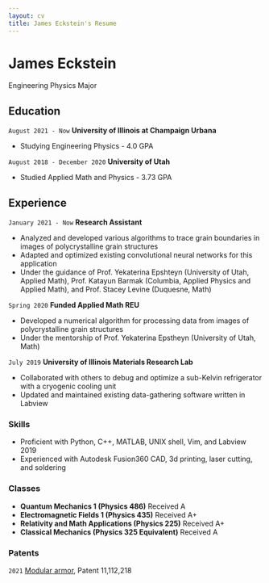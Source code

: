 ```yaml
---
layout: cv
title: James Eckstein's Resume
---
```

# James Eckstein
Engineering Physics Major

<div id="webaddress">
</div>


## Education
`August 2021 - Now`
__University of Illinois at Champaign Urbana__
- Studying Engineering Physics - 4.0 GPA

`August 2018 - December 2020`
__University of Utah__ 
- Studied Applied Math and Physics - 3.73 GPA


## Experience
`January 2021 - Now`
__Research Assistant__
- Analyzed and developed various algorithms to trace grain boundaries in images of polycrystalline grain structures
- Adapted and optimized existing convolutional neural networks for this application
- Under the guidance of Prof. Yekaterina Epshteyn (University of Utah, Applied Math), Prof. Katayun Barmak (Columbia, Applied Physics and Applied Math), and Prof. Stacey Levine (Duquesne, Math)

`Spring 2020`
__Funded Applied Math REU__ 
- Developed a numerical algorithm for processing data from images of polycrystalline grain structures 
- Under the mentorship of Prof. Yekaterina Epstheyn (University of Utah, Math)

`July 2019`
__University of Illinois Materials Research Lab__ 
- Collaborated with others to debug and optimize a sub-Kelvin refrigerator with a cryogenic cooling unit
- Updated and maintained existing data-gathering software written in Labview


### Skills

- Proficient with Python, C++, MATLAB, UNIX shell, Vim, and Labview 2019
- Experienced with Autodesk Fusion360 CAD, 3d printing, laser cutting, and soldering


### Classes

- __Quantum Mechanics 1 (Physics 486)__ Received A
- __Electromagnetic Fields 1 (Physics 435)__ Received A+
- __Relativity and Math Applications (Physics 225)__ Received A+
- __Classical Mechanics (Physics 325 Equivalent)__ Received A

<!-- ### Research interests

Quantum computing, fundamental quantum mechanics, image processing
-->


### Patents

`2021`
[Modular armor](https://patft.uspto.gov/netacgi/nph-Parser?Sect1=PTO1&Sect2=HITOFF&d=PALL&p=1&u=%2Fnetahtml%2FPTO%2Fsrchnum.htm&r=1&f=G&l=50&s1=11112218.PN.&OS=PN/11112218&RS=PN/11112218), Patent 11,112,218


<!-- ### Footer

Last updated: May 2013 -->


